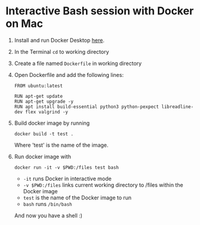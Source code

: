 # Interactive Bash session with Docker on Mac

1. Install and run Docker Desktop [here](https://docs.docker.com/docker-for-mac/install/).

2. In the Terminal `cd` to working directory

3. Create a file named `Dockerfile` in working directory

4. Open Dockerfile and add the following lines:

   ```
   FROM ubuntu:latest

   RUN apt-get update
   RUN apt-get upgrade -y
   RUN apt install build-essential python3 python-pexpect libreadline-dev flex valgrind -y
   ```
   
5. Build docker image by running

   ```
   docker build -t test .
   ```
   Where 'test' is the name of the image.

6. Run docker image with

   ```
   docker run -it -v $PWD:/files test bash
   ```
   
   * `-it` runs Docker in interactive mode
   * `-v $PWD:/files` links current working directory to /files within the Docker image
   * `test` is the name of the Docker image to run
   * `bash` runs `/bin/bash`
   
   And now you have a shell :)
